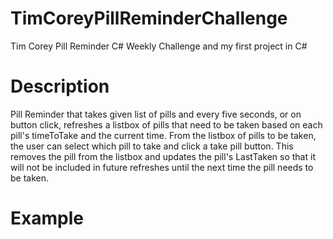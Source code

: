 # TimCoreyPillReminderChallenge
Tim Corey Pill Reminder C# Weekly Challenge and my first project in C#
# Description
Pill Reminder that takes given list of pills and every five seconds, or on button click, 
refreshes a listbox of pills that need to be taken based on each pill's timeToTake and the current time.
From the listbox of pills to be taken, the user can select which pill to take and click a take pill button. This 
removes the pill from the listbox and updates the pill's LastTaken so that it will not be included in future refreshes until
the next time the pill needs to be taken.
# Example
